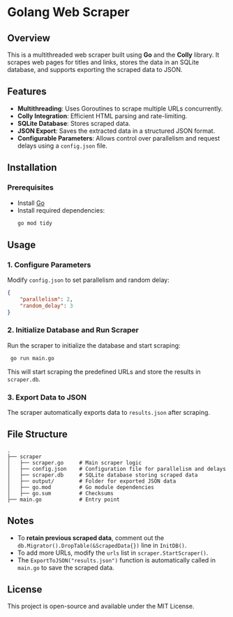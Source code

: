 # Golang Web Scraper

## Overview
This is a multithreaded web scraper built using **Go** and the **Colly** library. It scrapes web pages for titles and links, stores the data in an SQLite database, and supports exporting the scraped data to JSON.

## Features
- **Multithreading**: Uses Goroutines to scrape multiple URLs concurrently.
- **Colly Integration**: Efficient HTML parsing and rate-limiting.
- **SQLite Database**: Stores scraped data.
- **JSON Export**: Saves the extracted data in a structured JSON format.
- **Configurable Parameters**: Allows control over parallelism and request delays using a `config.json` file.

## Installation
### Prerequisites
- Install [Go](https://go.dev/doc/install)
- Install required dependencies:
  ```sh
  go mod tidy
  ```

## Usage
### 1. Configure Parameters
Modify `config.json` to set parallelism and random delay:
```json
{
    "parallelism": 2,
    "random_delay": 3
}
```

### 2. Initialize Database and Run Scraper
Run the scraper to initialize the database and start scraping:
```sh
 go run main.go
```
This will start scraping the predefined URLs and store the results in `scraper.db`.

### 3. Export Data to JSON
The scraper automatically exports data to `results.json` after scraping.

## File Structure
```
.
├── scraper
│   ├── scraper.go     # Main scraper logic
│   ├── config.json    # Configuration file for parallelism and delays
│   ├── scraper.db     # SQLite database storing scraped data
│   ├── output/        # Folder for exported JSON data
│   ├── go.mod         # Go module dependencies
│   ├── go.sum         # Checksums
├── main.go            # Entry point
```

## Notes
- To **retain previous scraped data**, comment out the `db.Migrator().DropTable(&ScrapedData{})` line in `InitDB()`.
- To add more URLs, modify the `urls` list in `scraper.StartScraper()`.
- The `ExportToJSON("results.json")` function is automatically called in `main.go` to save the scraped data.

## License
This project is open-source and available under the MIT License.

